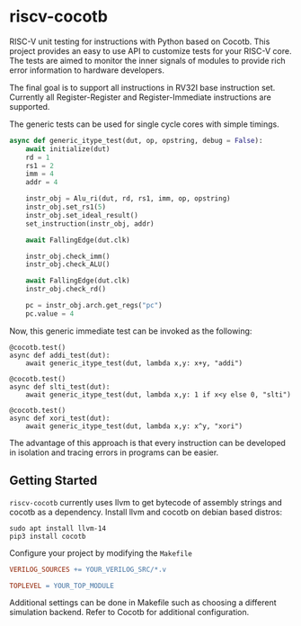 # riscv-cocotb

RISC-V unit testing for instructions with Python based on Cocotb. This project provides an easy to use API to customize tests for your RISC-V core. The tests are aimed to monitor the inner signals of modules to provide rich error information to hardware developers.

The final goal is to support all instructions in RV32I base instruction set. Currently all Register-Register and Register-Immediate instructions are supported.

The generic tests can be used for single cycle cores with simple timings. 
```python
async def generic_itype_test(dut, op, opstring, debug = False):
    await initialize(dut)
    rd = 1
    rs1 = 2
    imm = 4
    addr = 4

    instr_obj = Alu_ri(dut, rd, rs1, imm, op, opstring)
    instr_obj.set_rs1(5)
    instr_obj.set_ideal_result()
    set_instruction(instr_obj, addr)

    await FallingEdge(dut.clk)

    instr_obj.check_imm()
    instr_obj.check_ALU()

    await FallingEdge(dut.clk)
    instr_obj.check_rd()

    pc = instr_obj.arch.get_regs("pc")
    pc.value = 4
```
Now, this generic immediate test can be invoked as the following:

```pyton
@cocotb.test()
async def addi_test(dut):
    await generic_itype_test(dut, lambda x,y: x+y, "addi")

@cocotb.test()
async def slti_test(dut):
    await generic_itype_test(dut, lambda x,y: 1 if x<y else 0, "slti")

@cocotb.test()
async def xori_test(dut):
    await generic_itype_test(dut, lambda x,y: x^y, "xori")
```

The advantage of this approach is that every instruction can be developed in isolation and tracing errors in programs can be easier.

## Getting Started
`riscv-cocotb` currently uses llvm to get bytecode of assembly strings and cocotb as a dependency.
Install llvm and cocotb on debian based distros:

```shell
sudo apt install llvm-14
pip3 install cocotb
```
Configure your project by modifying the `Makefile`
```Makefile
VERILOG_SOURCES += YOUR_VERILOG_SRC/*.v

TOPLEVEL = YOUR_TOP_MODULE
```
Additional settings can be done in Makefile such as choosing a different simulation backend. Refer to Cocotb for additional configuration.
